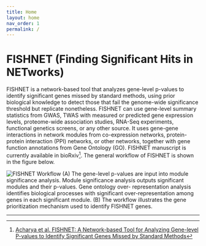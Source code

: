 ```yaml
---
title: Home
layout: home
nav_order: 1
permalink: /
---
```


# FISHNET (Finding Significant Hits in NETworks)


FISHNET is a network-based tool that analyzes gene-level p-values to identify significant genes missed by standard methods, using prior biological knowledge to detect those that fail the genome-wide significance threshold but replicate nonetheless. FISHNET can use
gene-level summary statistics from GWAS, TWAS with measured or predicted gene
expression levels, proteome-wide association studies, RNA-Seq experiments, functional
genetics screens, or any other source. It uses gene-gene interactions in network modules from co-expression
networks, protein-protein interaction (PPI) networks, or other networks, together with
gene function annotations from Gene Ontology (GO). FISHNET manuscript is currently available in bioRxiv[^1]. The general workflow of FISHNET is shown in the figure below.



![FISHNET Workflow](/assets/fishnet_fig1_ver3.jpg)
(A) The gene-level p-values are input into module significance analysis. Module
significance analysis outputs significant modules and their p-values. Gene ontology over-
representation analysis identifies biological processes with significant over-representation
among genes in each significant module. (B) The workflow illustrates the gene
prioritization mechanism used to identify FISHNET genes. 

----

[^1]: [Acharya et al. FISHNET: A Network-based Tool for Analyzing Gene-level P-values to Identify Significant Genes Missed by Standard Methods](https://doi.org/10.1101/2025.01.29.635546) 
